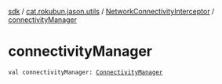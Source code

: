 [sdk](../../index.md) / [cat.rokubun.jason.utils](../index.md) / [NetworkConnectivityInterceptor](index.md) / [connectivityManager](./connectivity-manager.md)

# connectivityManager

`val connectivityManager: `[`ConnectivityManager`](https://developer.android.com/reference/android/net/ConnectivityManager.html)